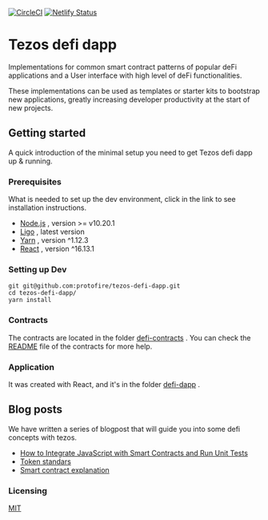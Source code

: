 [![CircleCI](https://circleci.com/gh/protofire/tezos-defi-dapp.svg?style=svg)](https://circleci.com/gh/protofire/tezos-defi-dapp)
[![Netlify Status](https://api.netlify.com/api/v1/badges/3faddc9d-aa40-48f2-a98d-1862bac37c30/deploy-status)](https://app.netlify.com/sites/tezosdefidapp/deploys)

# Tezos defi dapp
Implementations for common smart contract patterns of popular deFi applications and a User interface with high level of deFi functionalities.

These implementations can be used as templates or starter kits to bootstrap new applications, greatly increasing developer productivity at the start of new projects.


## Getting started

A quick introduction of the minimal setup you need to get Tezos defi dapp up & running.


### Prerequisites
What is needed to set up the dev environment, click in the link to see installation instructions.
- [Node.js](https://nodejs.org/es/download/) , version >= v10.20.1
- [Ligo](https://ligolang.org/docs/intro/installation) , latest version
- [Yarn](https://classic.yarnpkg.com/en/docs/install#debian-stable) , version ^1.12.3
- [React](https://reactjs.org) , version ^16.13.1


### Setting up Dev

```shell
git git@github.com:protofire/tezos-defi-dapp.git
cd tezos-defi-dapp/
yarn install
```

### Contracts
The contracts are located in the folder [defi-contracts](https://github.com/protofire/tezos-defi-dapp/blob/master/defi-contracts) .
You can check the [README](https://github.com/protofire/tezos-defi-dapp/blob/master/defi-contracts/README.md) file of the contracts for more help.

### Application
It was created with React, and it's in the folder [defi-dapp](https://github.com/protofire/tezos-defi-dapp/blob/master/defi-dapp) .

## Blog posts
We have written a series of blogpost that will guide you into some defi concepts with tezos.

* [How to Integrate JavaScript with Smart Contracts and Run Unit Tests](https://medium.com/protofire-blog/tezos-part-4-how-to-integrate-javascript-with-smart-contracts-and-run-unit-tests-c36756149e9d)
* [Token standars](https://medium.com/protofire-blog/tezos-part-5-token-standards-28b8733a3ce5)
* [Smart contract explanation](https://github.com/protofire/tezos-defi-dapp/blob/master/defi-docs)

### Licensing
[MIT](https://github.com/protofire/tezos-defi-dapp/blob/master/LICENSE)
